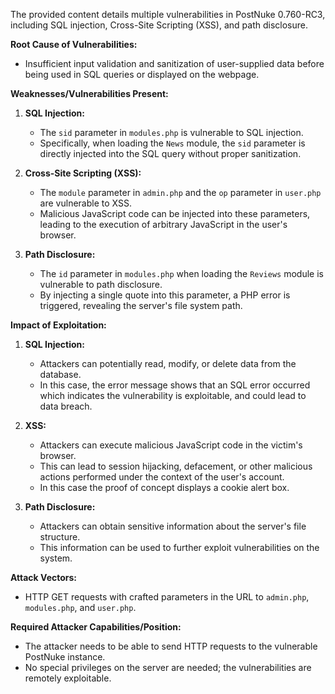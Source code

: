 The provided content details multiple vulnerabilities in PostNuke 0.760-RC3, including SQL injection, Cross-Site Scripting (XSS), and path disclosure.

**Root Cause of Vulnerabilities:**
- Insufficient input validation and sanitization of user-supplied data before being used in SQL queries or displayed on the webpage.

**Weaknesses/Vulnerabilities Present:**

1.  **SQL Injection:**
    - The `sid` parameter in `modules.php` is vulnerable to SQL injection.
    - Specifically, when loading the `News` module, the `sid` parameter is directly injected into the SQL query without proper sanitization.

2.  **Cross-Site Scripting (XSS):**
    - The `module` parameter in `admin.php` and the `op` parameter in `user.php` are vulnerable to XSS.
    - Malicious JavaScript code can be injected into these parameters, leading to the execution of arbitrary JavaScript in the user's browser.

3.  **Path Disclosure:**
    - The `id` parameter in `modules.php` when loading the `Reviews` module is vulnerable to path disclosure.
    - By injecting a single quote into this parameter, a PHP error is triggered, revealing the server's file system path.

**Impact of Exploitation:**

1.  **SQL Injection:**
    - Attackers can potentially read, modify, or delete data from the database.
    - In this case, the error message shows that an SQL error occurred which indicates the vulnerability is exploitable, and could lead to data breach.

2.  **XSS:**
    - Attackers can execute malicious JavaScript code in the victim's browser.
    - This can lead to session hijacking, defacement, or other malicious actions performed under the context of the user's account.
    - In this case the proof of concept displays a cookie alert box.

3.  **Path Disclosure:**
    - Attackers can obtain sensitive information about the server's file structure.
    - This information can be used to further exploit vulnerabilities on the system.

**Attack Vectors:**
- HTTP GET requests with crafted parameters in the URL to `admin.php`, `modules.php`, and `user.php`.

**Required Attacker Capabilities/Position:**
- The attacker needs to be able to send HTTP requests to the vulnerable PostNuke instance.
- No special privileges on the server are needed; the vulnerabilities are remotely exploitable.